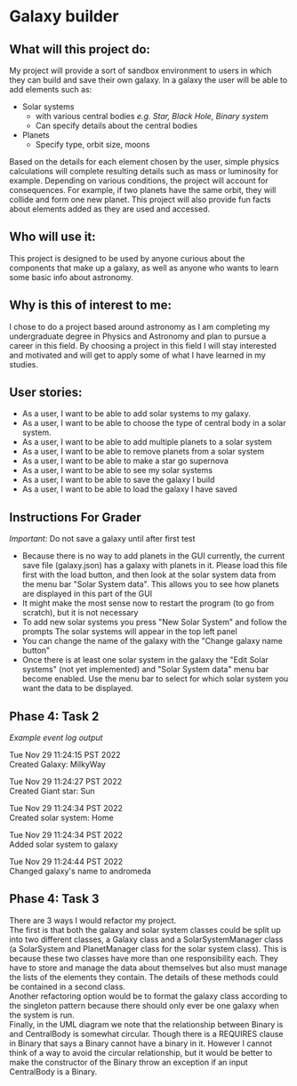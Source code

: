 # Galaxy builder

## What will this project do:
My project will provide a sort of sandbox environment to users in
which they can build and save their own galaxy. In a galaxy the 
user will be able to add elements such as:
- Solar systems
  - with various central bodies *e.g. Star, Black Hole, Binary system*
  - Can specify details about the central bodies
- Planets
  - Specify type, orbit size, moons

Based on the details for each element chosen by the user, simple
physics calculations will complete resulting details such as 
mass or luminosity for example.
Depending on various conditions, the project will account for
consequences. For example, if two planets have the same orbit, they will
collide and form one new planet.
This project will also provide fun facts about elements added
as they are used and accessed.


## Who will use it:
This project is designed to be used by anyone curious about the
components that make up a galaxy, as well as anyone who wants to
learn some basic info about astronomy.

## Why is this of interest to me:
I chose to do a project based around astronomy as I am completing my
undergraduate degree in Physics and Astronomy and plan to pursue a
career in this field. By choosing a project in this field I will
stay interested and motivated and will get to apply some of what I
have learned in my studies.


## User stories:
- As a user, I want to be able to add solar systems to my galaxy.
- As a user, I want to be able to choose the type of central body in 
a solar system.
- As a user, I want to be able to add multiple planets to a solar system
- As a user, I want to be able to remove planets from a solar system
- As a user, I want to be able to make a star go supernova
- As a user, I want to be able to see my solar systems
- As a user, I want to be able to save the galaxy I build
- As a user, I want to be able to load the galaxy I have saved

## Instructions For Grader
*Important:* Do not save a galaxy until after first test  

- Because there is no way to add planets in the GUI currently, the current save file (galaxy.json)
has a galaxy with planets in it. Please load this file first with the 
load button, and then look at the solar system data from the menu bar "Solar System data".
This allows you to see how planets are displayed in this part of the GUI
- It might make the most sense now to restart the program (to go from scratch), but it is not necessary
- To add new solar systems you press "New Solar System" and follow the prompts
The solar systems will appear in the top left panel
- You can change the name of the galaxy with the "Change galaxy name button"
- Once there is at least one solar system in the galaxy the "Edit Solar systems" (not yet implemented) and "Solar System data"
menu bar become enabled. Use the menu bar to select for which solar system you want the data to be displayed.

## Phase 4: Task 2
*Example event log output*

Tue Nov 29 11:24:15 PST 2022                                                                                    
Created Galaxy: MilkyWay

Tue Nov 29 11:24:27 PST 2022     
Created Giant star: Sun

Tue Nov 29 11:24:34 PST 2022     
Created solar system: Home

Tue Nov 29 11:24:34 PST 2022     
Added solar system to galaxy

Tue Nov 29 11:24:44 PST 2022     
Changed galaxy's name to andromeda

## Phase 4: Task 3
There are 3 ways I would refactor my project.       
The first is that both the galaxy and solar system classes could be split up into two different classes,
a Galaxy class and a SolarSystemManager class (a SolarSystem and PlanetManager class for
the solar system class). This is because these two classes have more than one responsibility each. They have to store
and manage the data about themselves but also must manage the lists of the elements they contain. The 
details of these methods could be contained in a second class.     
Another refactoring option would be to format the galaxy class according to the singleton pattern
because there should only ever be one galaxy when the system is run.     
Finally, in the UML diagram we note that the relationship between Binary is and CentralBody is somewhat
circular. Though there is a REQUIRES clause in Binary that says a Binary cannot have a binary in it. However 
I cannot think of a way to avoid the circular relationship, but it would be better to make the constructor of 
the Binary throw an exception if an input CentralBody is a Binary.

